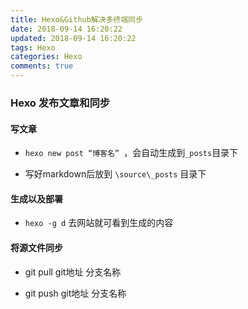 ```yaml
---
title: Hexo&Github解决多终端同步
date: 2018-09-14 16:20:22
updated: 2018-09-14 16:20:22
tags: Hexo
categories: Hexo
comments: true
---
```


### Hexo 发布文章和同步

#### 写文章

* `hexo new post “博客名” `，会自动生成到`_posts`目录下

* 写好markdown后放到 `\source\_posts` 目录下

#### 生成以及部署

* `hexo -g d`  去网站就可看到生成的内容

#### 将源文件同步

* git pull git地址 分支名称

* git push git地址 分支名称